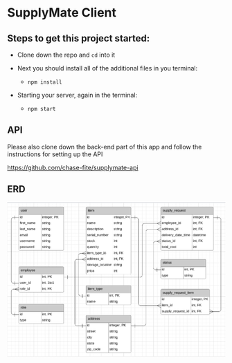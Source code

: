 # SupplyMate Client

## Steps to get this project started:

* Clone down the repo and `cd` into it

* Next you should install all of the additional files in you terminal:
    * `npm install`

* Starting your server, again in the terminal:
    * `npm start`

## API

Please also clone down the back-end part of this app and follow the instructions for setting up the API

https://github.com/chase-fite/supplymate-api

## ERD

![supplymate ERD](./assets/supplymate-erd.PNG)
